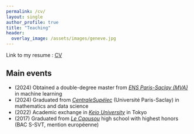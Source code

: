 ```yaml
---
permalink: /cv/
layout: single
author_profile: true
title: "Teaching"
header:
  overlay_image: /assets/images/geneve.jpg
---
```


Link to my resume : [CV](https://github.com/user-attachments/files/18452604/CV.pdf)

## Main events

- (2024) Obtained a double-degree master from [*ENS Paris-Saclay (MVA)*](https://www.master-mva.com/) in machine learning
- (2024) Graduated from [*CentraleSupélec*](https://www.centralesupelec.fr/) (Université Paris-Saclay) in mathematics and data science
- (2022) Academic exchange in [*Keio University*](https://www.keio.ac.jp/en/) in Tokyo
- (2017) Graduated from [*Le Caousou*](https://www.caousou.com/) high school with highest honors (BAC S-SVT, mention européenne)
